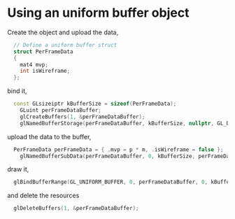 # Using an uniform buffer object

Create the object and upload the data,

```cpp
  // Define a uniform buffer struct
  struct PerFrameData
  {
    mat4 mvp;
    int isWireframe;
  };
```

bind it,

```cpp
  const GLsizeiptr kBufferSize = sizeof(PerFrameData);
	GLuint perFrameDataBuffer;
	glCreateBuffers(1, &perFrameDataBuffer);
	glNamedBufferStorage(perFrameDataBuffer, kBufferSize, nullptr, GL_DYNAMIC_STORAGE_BIT);
```

upload the data to the buffer,

```cpp
  PerFrameData perFrameData = { .mvp = p * m, .isWireframe = false };
	glNamedBufferSubData(perFrameDataBuffer, 0, kBufferSize, perFrameData);
```

draw it,

```cpp
  glBindBufferRange(GL_UNIFORM_BUFFER, 0, perFrameDataBuffer, 0, kBufferSize);
```

and delete the resources

```cpp
  glDeleteBuffers(1, &perFrameDataBuffer);
```
